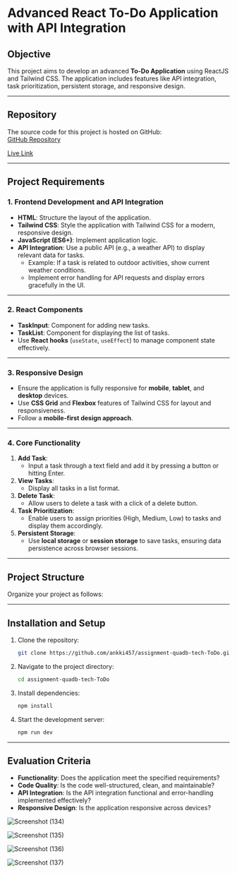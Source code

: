 # Advanced React To-Do Application with API Integration

## Objective
This project aims to develop an advanced **To-Do Application** using ReactJS and Tailwind CSS. The application includes features like API integration, task prioritization, persistent storage, and responsive design.

---

## Repository
The source code for this project is hosted on GitHub:  
[GitHub Repository](https://github.com/ankki457/assignment-quadb-tech-ToDo)

[Live Link](https://assignment-quadb-tech-todo.onrender.com/)

---

## Project Requirements

### 1. **Frontend Development and API Integration**
- **HTML**: Structure the layout of the application.
- **Tailwind CSS**: Style the application with Tailwind CSS for a modern, responsive design.
- **JavaScript (ES6+)**: Implement application logic.
- **API Integration**: Use a public API (e.g., a weather API) to display relevant data for tasks.
  - Example: If a task is related to outdoor activities, show current weather conditions.
  - Implement error handling for API requests and display errors gracefully in the UI.

---

### 2. **React Components**
- **TaskInput**: Component for adding new tasks.
- **TaskList**: Component for displaying the list of tasks.
- Use **React hooks** (`useState`, `useEffect`) to manage component state effectively.

---

### 3. **Responsive Design**
- Ensure the application is fully responsive for **mobile**, **tablet**, and **desktop** devices.
- Use **CSS Grid** and **Flexbox** features of Tailwind CSS for layout and responsiveness.
- Follow a **mobile-first design approach**.

---

### 4. **Core Functionality**
1. **Add Task**:  
   - Input a task through a text field and add it by pressing a button or hitting Enter.
2. **View Tasks**:  
   - Display all tasks in a list format.
3. **Delete Task**:  
   - Allow users to delete a task with a click of a delete button.
4. **Task Prioritization**:  
   - Enable users to assign priorities (High, Medium, Low) to tasks and display them accordingly.
5. **Persistent Storage**:  
   - Use **local storage** or **session storage** to save tasks, ensuring data persistence across browser sessions.

---

## Project Structure
Organize your project as follows:

---

## Installation and Setup
1. Clone the repository:
   ```bash
   git clone https://github.com/ankki457/assignment-quadb-tech-ToDo.git
   ```
2. Navigate to the project directory:
   ```bash
   cd assignment-quadb-tech-ToDo
   ```
3. Install dependencies:
   ```bash
   npm install
   ```
4. Start the development server:
   ```bash
   npm run dev
   ```

---

## Evaluation Criteria
- **Functionality**: Does the application meet the specified requirements?
- **Code Quality**: Is the code well-structured, clean, and maintainable?
- **API Integration**: Is the API integration functional and error-handling implemented effectively?
- **Responsive Design**: Is the application responsive across devices?

![Screenshot (134)](https://github.com/user-attachments/assets/fcdd3b9e-3522-47fb-8e51-3a65a882a4a6)

![Screenshot (135)](https://github.com/user-attachments/assets/aca158e4-17a2-46b0-b75d-0da70da538d4)

![Screenshot (136)](https://github.com/user-attachments/assets/4337db58-f3e9-4801-96c0-bb5b3553c492)

![Screenshot (137)](https://github.com/user-attachments/assets/dbc3345f-7b75-4828-9479-b88c13130142)

